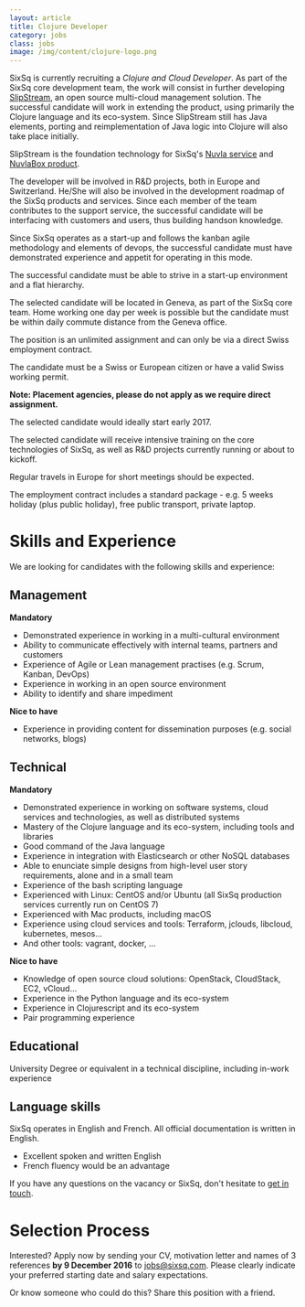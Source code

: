 ```yaml
---
layout: article
title: Clojure Developer
category: jobs
class: jobs
image: /img/content/clojure-logo.png
---
```


SixSq is currently recruiting a *Clojure and Cloud Developer*. As part of the SixSq core development team, the work will
consist in further developing [SlipStream](/products/slipstream), an open source multi-cloud management solution.  The successful candidate will work in extending the product, using primarily the Clojure language and its eco-system.  Since SlipStream still has Java elements, porting and reimplementation of Java logic into Clojure will also take place initially.

SlipStream is the foundation technology for SixSq's [Nuvla service](/services/nuvla) and [NuvlaBox product](/products/nuvlabox).

The developer will be involved in R&D projects, both in Europe and Switzerland. He/She will also be involved in the
development roadmap of the SixSq products and services.  Since each member of the team contributes to the support service,
the successful candidate will be interfacing with customers and users, thus building handson knowledge.
  
Since SixSq operates as a start-up and follows the kanban agile methodology and elements of devops, the successful candidate must have demonstrated experience and appetit for operating in this mode.

The successful candidate must be able to strive in a start-up environment and a flat hierarchy.

The selected candidate will be located in Geneva, as part of the SixSq core team.  Home working one day per week is possible but
the candidate must be within daily commute distance from the Geneva office.

The position is an unlimited assignment and can only be via a direct Swiss employment contract.

The candidate must be a Swiss or European citizen or have a valid Swiss working permit. 

**Note: Placement agencies, please do not apply as we require direct assignment.**

The selected candidate would ideally start early 2017.

The selected candidate will receive intensive training on the core technologies of SixSq, as well as R&D projects
currently running or about to kickoff.

Regular travels in Europe for short meetings should be expected.

The employment contract includes a standard package - e.g. 5 weeks holiday (plus public holiday), free public transport,
private laptop.


Skills and Experience
====

We are looking for candidates with the following skills and experience:  


Management
----

**Mandatory**

- Demonstrated experience in working in a multi-cultural environment
- Ability to communicate effectively with internal teams, partners and customers
- Experience of Agile or Lean management practises (e.g. Scrum, Kanban, DevOps)
- Experience in working in an open source environment
- Ability to identify and share impediment

**Nice to have**

- Experience in providing content for dissemination purposes (e.g. social networks, blogs)


Technical
----

**Mandatory**

- Demonstrated experience in working on software systems, cloud services and technologies, as well as distributed systems
- Mastery of the Clojure language and its eco-system, including tools and libraries
- Good command of the Java language
- Experience in integration with Elasticsearch or other NoSQL databases
- Able to enunciate simple designs from high-level user story requirements, alone and in a small team
- Experience of the bash scripting language
- Experienced with Linux: CentOS and/or Ubuntu (all SixSq production services currently run on CentOS 7)
- Experienced with Mac products, including macOS
- Experience using cloud services and tools: Terraform, jclouds, libcloud, kubernetes, mesos...
- And other tools: vagrant, docker, ...

**Nice to have**

- Knowledge of open source cloud solutions: OpenStack, CloudStack, EC2, vCloud...
- Experience in the Python language and its eco-system
- Experience in Clojurescript and its eco-system
- Pair programming experience


Educational
----

University Degree or equivalent in a technical discipline, including in-work experience


Language skills
----

SixSq operates in English and French. All official documentation is written in English.

- Excellent spoken and written English
- French fluency would be an advantage


If you have any questions on the vacancy or SixSq, don't hesitate to [get in touch](mailto:jobs@sixsq.com?subject=job%20application).

Selection Process
===================

Interested? Apply now by sending your CV, motivation letter and names of 3 references **by 9 December 2016** to [jobs@sixsq.com](mailto:jobs@sixsq.com?subject=job%20application). Please clearly indicate your preferred starting date and salary expectations.

Or know someone who could do this? Share this position with a friend.


